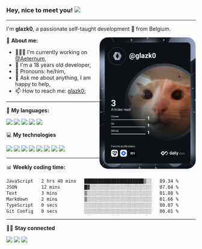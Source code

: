 ### **Hey, nice to meet you!** <img src="https://media.giphy.com/media/hvRJCLFzcasrR4ia7z/giphy.gif" width="25px">

---

I'm **glazk0**, a passionate self-taught development 🚀 from Belgium.

<a href="https://app.daily.dev/get?r=glazk0" target="_blank"><img src="https://github.com/glazk0/glazk0/blob/devcard/devcard.svg" width="256" align="right" alt="Théo Goens's Dev Card"/></a>

📱 **About me:**

-   👨🏽‍💻 I’m currently working on [@Aeternum](https://github.com/AeternumDiscord),
-   🌱 I'm a 18 years old developer,
-   👨 Pronouns: he/him,
-   💬 Ask me about anything, I am happy to help,
-   📫 How to reach me: [glazk0](https://discord.com/users/247344130798256130);

---

🚀 **My languages:**  
<div align="left">
<img height="20" src="https://img.shields.io/badge/Node.js-43853D?style=for-the-badge&logo=node.js&logoColor=white">
<img height="20" src="https://img.shields.io/badge/JavaScript-F7DF1E?style=for-the-badge&logo=javascript&logoColor=black">
<img height="20" src="https://img.shields.io/badge/HTML5-E34F26?style=for-the-badge&logo=html5&logoColor=white">
<img height="20" src="https://img.shields.io/badge/CSS3-1572B6?style=for-the-badge&logo=css3&logoColor=white">
<img height="20" src="https://img.shields.io/badge/Java-ED8B00?style=for-the-badge&logo=java&logoColor=white">
</div>

💻 **My technologies**
<div align="left">
<img height="20" src="https://img.shields.io/badge/React-20232A?style=for-the-badge&logo=react&logoColor=61DAFB">
<img height="20" src="https://img.shields.io/badge/Next-black?style=for-the-badge&logo=next.js&logoColor=white">  
<img height="20" src="https://img.shields.io/badge/Express.js-404D59?style=for-the-badge">
<img height="20" src="https://img.shields.io/badge/Tailwind_CSS-38B2AC?style=for-the-badge&logo=tailwind-css&logoColor=white">
<img height="20" src="https://img.shields.io/badge/Bootstrap-563D7C?style=for-the-badge&logo=bootstrap&logoColor=white">
<img height="20" src="https://img.shields.io/badge/Prisma-3982CE?style=for-the-badge&logo=Prisma&logoColor=white">
<img height="20" src="https://img.shields.io/badge/MongoDB-4EA94B?style=for-the-badge&logo=mongodb&logoColor=white">
<img height="20" src="https://img.shields.io/badge/postgres-%23316192.svg?style=for-the-badge&logo=postgresql&logoColor=white">
</div>

---

📊 **Weekly coding time:**

<!--START_SECTION:waka-->

```text
JavaScript   2 hrs 40 mins   ██████████████████████▒░░   89.34 %
JSON         12 mins         █▓░░░░░░░░░░░░░░░░░░░░░░░   07.04 %
Text         3 mins          ▒░░░░░░░░░░░░░░░░░░░░░░░░   01.88 %
Markdown     2 mins          ▒░░░░░░░░░░░░░░░░░░░░░░░░   01.66 %
TypeScript   0 secs          ░░░░░░░░░░░░░░░░░░░░░░░░░   00.07 %
Git Config   0 secs          ░░░░░░░░░░░░░░░░░░░░░░░░░   00.01 %
```

<!--END_SECTION:waka-->

--- 

🤜🤛 **Stay connected**

[<img height="20" src="https://img.shields.io/badge/Discord-7289DA?style=for-the-badge&logo=discord&logoColor=white">](https://discord.com/users/247344130798256130)
[<img height="20" src="https://img.shields.io/badge/Twitter-1DA1F2?style=for-the-badge&logo=twitter&logoColor=white">](https://twitter.com/glazk0)
[<img height="20" src="https://img.shields.io/badge/LinkedIn-0077B5?style=for-the-badge&logo=linkedin&logoColor=white">](https://www.linkedin.com/in/th%C3%A9o-go%C3%ABns-016856237/)


